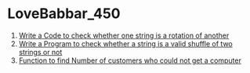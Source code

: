 # LoveBabbar_450
1. [Write a Code to check whether one string is a rotation of another](Code%20to%20check%20whether%20one%20string%20is%20a%20rotation%20of%20another.cpp)
2. [Write a Program to check whether a string is a valid shuffle of two strings or not](Program%20to%20check%20whether%20a%20string%20is%20a%20valid%20shuffle%20of%20two%20strings%20or%20not.cpp)
3. [Function to find Number of customers who could not get a computer](find%20Number%20of%20customers%20who%20could%20not%20get%20a%20computer.cpp)
